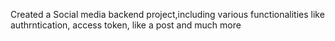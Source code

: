 Created a Social media backend project,including various functionalities like authrntication, access token, like a post and much more
